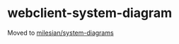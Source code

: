 # webclient-system-diagram 
Moved to
[milesian/system-diagrams](https://github.com/milesian/system-diagrams)
